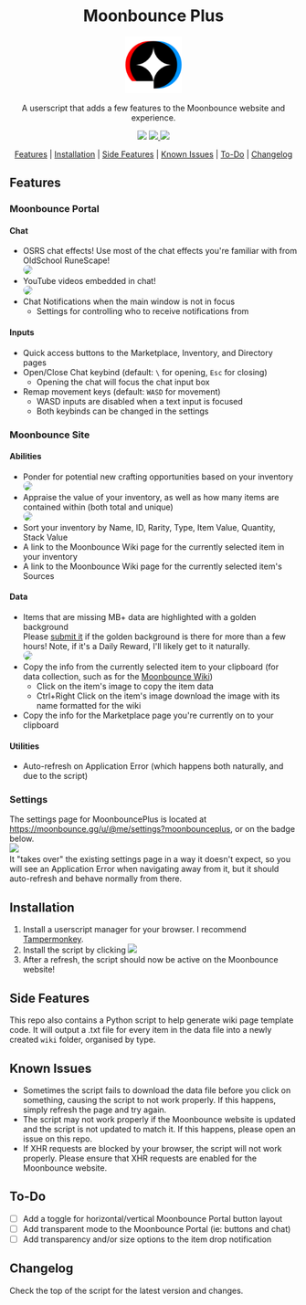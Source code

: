 <div align="center">
  <h1>Moonbounce Plus</h1>
  <img src="https://github.com/Jordy3D/MoonbouncePlus/blob/main/assets/MoonbouncePlus.png" height=100>
  <p>A userscript that adds a few features to the Moonbounce website and experience.</p>

  <img src="https://img.shields.io/badge/MB+-v0.18.0-blue.svg">
  <a href="https://github.com/Jordy3D/MoonbouncePlus/raw/main/scripts/MoonbouncePlus.user.js">
    <img src="https://img.shields.io/badge/Install-g.svg">
  </a>
  <a href="https://moonbounce.gg/u/@me/settings?moonbounceplus">
    <img src="https://img.shields.io/badge/Settings-orange.svg">
  </a>

<a href="#features">Features</a> | <a href="#installation">Installation</a> | <a href="#side-features">Side Features</a> | <a href="#known-issues">Known Issues</a> | <a href="#to-do">To-Do</a> | <a href="#changelog">Changelog</a>

</div>

## Features

### Moonbounce Portal

#### Chat

-   OSRS chat effects! Use most of the chat effects you're familiar with from OldSchool RuneScape!  
    <img src="https://github.com/Jordy3D/MoonbouncePlus/assets/19144524/33e1a56b-4c4f-462e-a7fd-794786b892f3" width=300 style="border-radius: 15px">
-   YouTube videos embedded in chat!  
    <img src="https://github.com/user-attachments/assets/fbece47a-ee5d-40bb-9aa9-5956456d0136" width=300 style="border-radius: 15px">
-   Chat Notifications when the main window is not in focus
    -   Settings for controlling who to receive notifications from

#### Inputs

-   Quick access buttons to the Marketplace, Inventory, and Directory pages
-   Open/Close Chat keybind (default: `\` for opening, `Esc` for closing)
    -   Opening the chat will focus the chat input box
-   Remap movement keys (default: `WASD` for movement)
    -   WASD inputs are disabled when a text input is focused
    -   Both keybinds can be changed in the settings

### Moonbounce Site

#### Abilities
-   Ponder for potential new crafting opportunities based on your inventory  
    <img src="https://github.com/Jordy3D/MoonbouncePlus/assets/19144524/3a386947-a633-405b-9ed4-5e3432abe4c2" width=300 style="border-radius: 15px">
-   Appraise the value of your inventory, as well as how many items are contained within (both total and unique)  
    <img src="https://github.com/Jordy3D/MoonbouncePlus/assets/19144524/1efd6494-434b-4bbd-90bc-7b6aad0e6916" width=300 style="border-radius: 15px">
-   Sort your inventory by Name, ID, Rarity, Type, Item Value, Quantity, Stack Value
-   A link to the Moonbounce Wiki page for the currently selected item in your inventory
-   A link to the Moonbounce Wiki page for the currently selected item's Sources

#### Data

-   Items that are missing MB+ data are highlighted with a golden background  
    Please [submit it](https://github.com/Jordy3D/MoonbouncePlus/issues/new?assignees=&labels=&projects=&template=data-template.md&title=New+Data%3A+%5BITEM+NAME%5D) if the golden background is there for more than a few hours! Note, if it's a Daily Reward, I'll likely get to it naturally.  
    <img src="https://github.com/user-attachments/assets/1585aee7-09f6-4377-8592-5ecef0f86c77" width=200 style="border-radius: 15px">
-   Copy the info from the currently selected item to your clipboard (for data collection, such as for the [Moonbounce Wiki](https://moonbounce.wiki))
    -   Click on the item's image to copy the item data
    -   Ctrl+Right Click on the item's image download the image with its name formatted for the wiki
-   Copy the info for the Marketplace page you're currently on to your clipboard

#### Utilities
-   Auto-refresh on Application Error (which happens both naturally, and due to the script)

### Settings

The settings page for MoonbouncePlus is located at https://moonbounce.gg/u/@me/settings?moonbounceplus, or on the badge below.  
<a href="https://moonbounce.gg/u/@me/settings?moonbounceplus">
<img src="https://img.shields.io/badge/Settings-orange.svg">
</a>  
It "takes over" the existing settings page in a way it doesn't expect, so you will see an Application Error when navigating away from it, but it should auto-refresh and behave normally from there.

## Installation

1. Install a userscript manager for your browser. I recommend [Tampermonkey](https://www.tampermonkey.net/).
2. Install the script by clicking <a href="https://github.com/Jordy3D/MoonbouncePlus/raw/main/scripts/MoonbouncePlus.user.js"><img src="https://img.shields.io/badge/Install-g.svg"></a>
3. After a refresh, the script should now be active on the Moonbounce website!

## Side Features

This repo also contains a Python script to help generate wiki page template code. It will output a .txt file for every item in the data file into a newly created `wiki` folder, organised by type.

## Known Issues

-   Sometimes the script fails to download the data file before you click on something, causing the script to not work properly. If this happens, simply refresh the page and try again.
-   The script may not work properly if the Moonbounce website is updated and the script is not updated to match it. If this happens, please open an issue on this repo.
-   If XHR requests are blocked by your browser, the script will not work properly. Please ensure that XHR requests are enabled for the Moonbounce website.

## To-Do

-   [ ] Add a toggle for horizontal/vertical Moonbounce Portal button layout
-   [ ] Add transparent mode to the Moonbounce Portal (ie: buttons and chat)
-   [ ] Add transparency and/or size options to the item drop notification

## Changelog

Check the top of the script for the latest version and changes.
